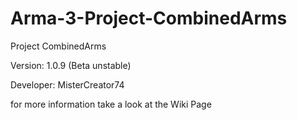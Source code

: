 # Arma-3-Project-CombinedArms
Project CombinedArms

 Version: 1.0.9 (Beta unstable)
 
 Developer: MisterCreator74
 
 for more information take a look at the Wiki Page
